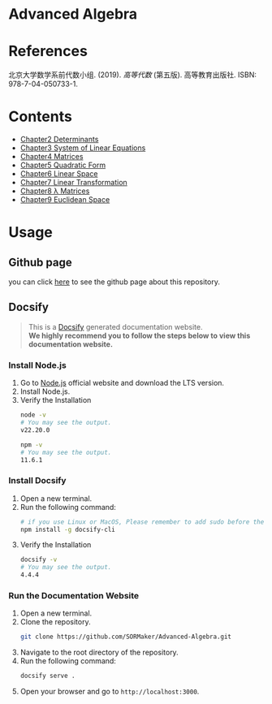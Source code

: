 # Advanced Algebra
# References
北京大学数学系前代数小组. (2019). *高等代数* (第五版). 高等教育出版社. ISBN: 978-7-04-050733-1.

# Contents
- [Chapter2 Determinants](Determinants.md)
- [Chapter3 System of Linear Equations](System%20of%20Linear%20Equations.md)
- [Chapter4 Matrices](Matrices.md)
- [Chapter5 Quadratic Form](Quadratic%20Form.md)
- [Chapter6 Linear Space](Linear%20Space.md)
- [Chapter7 Linear Transformation](Linear%20Transformation.md)
- [Chapter8 λ Matrices](λ%20Matrices.md)
- [Chapter9 Euclidean Space](Euclidean%20Space.md)
  
# Usage

## Github page
you can click [here](https://sormaker.github.io/Advanced-Algebra/) to see the github page about this repository.

## Docsify
> This is a [Docsify](https://docsify.js.org/#/) generated documentation website.\
> **We highly recommend you to follow the steps below to view this documentation website.**

### Install Node.js
1. Go to [Node.js](https://nodejs.org/en/) official website and download the LTS version.
2. Install Node.js.
3. Verify the Installation
   ```bash
   node -v
   # You may see the output.
   v22.20.0
   ```
   ```bash
   npm -v
   # You may see the output.
   11.6.1
   ```

### Install Docsify
1. Open a new terminal.
2. Run the following command:
   ```bash
   # if you use Linux or MacOS, Please remember to add sudo before the command.
   npm install -g docsify-cli
   ```
3. Verify the Installation
   ```bash
   docsify -v
   # You may see the output.
   4.4.4
   ```
### Run the Documentation Website
1. Open a new terminal.
2. Clone the repository.
   ```bash
   git clone https://github.com/SORMaker/Advanced-Algebra.git
   ```
3. Navigate to the root directory of the repository.
4. Run the following command:
   ```bash
   docsify serve .
   ```
5. Open your browser and go to `http://localhost:3000`.